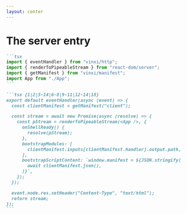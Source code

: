 ```yaml
---
layout: center
---
```


# The server entry

````md magic-move
```tsx
import { eventHandler } from "vinxi/http";
import { renderToPipeableStream } from "react-dom/server";
import { getManifest } from "vinxi/manifest";
import App from "./App";
```

```tsx {1|2|5-14|6-8|9-11|12-14|18}
export default eventHandler(async (event) => {
  const clientManifest = getManifest("client");

  const stream = await new Promise(async (resolve) => {
    const pStream = renderToPipeableStream(<App />, {
      onShellReady() {
        resolve(pStream);
      },
      bootstrapModules: [
        clientManifest.inputs[clientManifest.handler].output.path,
      ],
      bootstrapScriptContent: `window.manifest = ${JSON.stringify(
        await clientManifest.json(),
      )}`,
    });
  });

  event.node.res.setHeader("Content-Type", "text/html");
  return stream;
});
```
````

<!--

[click] `eventHandler`: Vinxi's function to wrap our server-side request handling logic.

[click] getManifest("client")`: Retrieves metadata about the client-side JavaScript bundle, generated by Vinxi during the build, using its Manifest API. In short, the Manifest API is the part that that makes different environments (server, browser) know the important information from every environment.

[click]`renderToPipeableStream(<App />)`: React's API to render the `<App>` component into a Node.js stream. This allows the browser to start receiving and rendering HTML before the entire response is generated.

[click]`onShellReady()`: A callback within `renderToPipeableStream`. It's called when the initial HTML structure (the "shell") is ready. We `resolve` the Promise here to send the stream back.

[click]`bootstrapModules`: Tells React which JavaScript file(s) to load on the client to hydrate the server-rendered HTML. We get the path from the client manifest.

[click]`bootstrapScriptContent`: Injects an inline `<script>` tag into the HTML stream. Here, we serialize the client manifest and assign it to `window.manifest`. This allows client-side code (like `@vinxi/react`'s `createAssets`) to access manifest information.

[click]`setHeader("Content-Type", "text/html")`: Ensures the browser correctly interprets the streamed response as HTML.
-->
